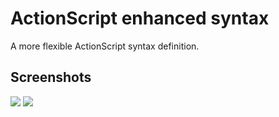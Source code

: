 # ActionScript enhanced syntax

A more flexible ActionScript syntax definition.

## Screenshots

![](https://i.imgur.com/DXawqOZ.png)
![](https://i.imgur.com/5XAn0IC.png)
